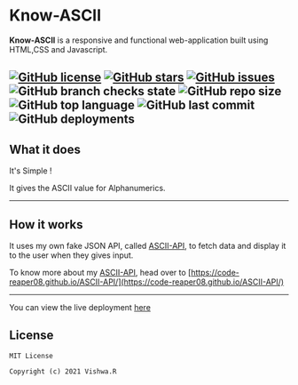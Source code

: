 # Know-ASCII

**Know-ASCII** is a responsive and functional web-application built using HTML,CSS and Javascript.

[![GitHub license](https://img.shields.io/github/license/code-reaper08/Know-ASCII?style=for-the-badge)](https://github.com/code-reaper08/Know-ASCII/blob/main/LICENSE.md) [![GitHub stars](https://img.shields.io/github/stars/code-reaper08/Know-ASCII?style=for-the-badge)](https://github.com/code-reaper08/Know-ASCII/stargazers) [![GitHub issues](https://img.shields.io/github/issues/code-reaper08/Know-ASCII?style=for-the-badge)](https://github.com/code-reaper08/Know-ASCII/issues) ![GitHub branch checks state](https://img.shields.io/github/checks-status/code-reaper08/Know-ASCII/main?style=for-the-badge) ![GitHub repo size](https://img.shields.io/github/repo-size/code-reaper08/Know-ASCII?style=for-the-badge) ![GitHub top language](https://img.shields.io/github/languages/top/code-reaper08/Know-ASCII?style=for-the-badge) ![GitHub last commit](https://img.shields.io/github/last-commit/code-reaper08/Know-ASCII?style=for-the-badge) ![GitHub deployments](https://img.shields.io/github/deployments/code-reaper08/Know-ASCII/github-pages?style=for-the-badge)
---
## What it does 
It's Simple !

It gives the ASCII value for Alphanumerics.

---
## How it works 

It uses my own fake JSON API, called [ASCII-API](https://github.com/code-reaper08/ASCII-API), to fetch data and display it to the user when they gives input.

To know more about my
 [ASCII-API](https://github.com/code-reaper08/ASCII-API),
 head over to [https://code-reaper08.github.io/ASCII-API/](https://code-reaper08.github.io/ASCII-API/)


---

You can view the live deployment [here](https://code-reaper08.github.io/Know-ASCI/)

## License

```
MIT License

Copyright (c) 2021 Vishwa.R

```

